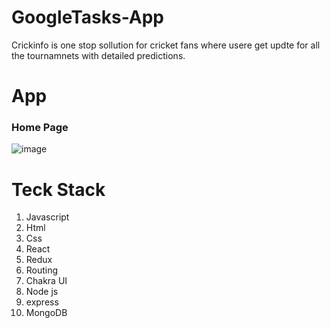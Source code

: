 # GoogleTasks-App
Crickinfo is one stop sollution for cricket fans where usere get updte for all the tournamnets with detailed predictions. 

# App
<h3>Home Page</h3>

![image](https://user-images.githubusercontent.com/87255237/179719381-df65d3e9-7826-404d-9ac3-cf3f4e5ee0e1.png)</br>


# Teck Stack

<ol>
  <li>Javascript</li>
   <li>Html</li>
   <li>Css</li>
   <li>React</li>
   <li>Redux</li>
   <li>Routing</li>
    <li>Chakra UI</li>
  <li>Node js</li>
     <li>express</li>
   <li>MongoDB</li>
  </ol>
